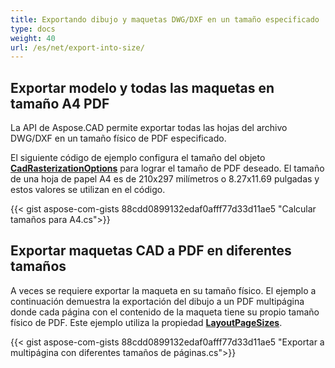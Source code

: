 ```yaml
---
title: Exportando dibujo y maquetas DWG/DXF en un tamaño especificado
type: docs
weight: 40
url: /es/net/export-into-size/
---
```


## **Exportar modelo y todas las maquetas en tamaño A4 PDF**

La API de Aspose.CAD permite exportar todas las hojas del archivo DWG/DXF en un tamaño físico de PDF especificado.

El siguiente código de ejemplo configura el tamaño del objeto [**CadRasterizationOptions**](https://reference.aspose.com/cad/net/aspose.cad.imageoptions/cadrasterizationoptions/) para lograr el tamaño de PDF deseado. 
El tamaño de una hoja de papel A4 es de 210x297 milímetros o 8.27x11.69 pulgadas y estos valores se utilizan en el código.

{{< gist aspose-com-gists 88cdd0899132edaf0afff77d33d11ae5 "Calcular tamaños para A4.cs">}}

## **Exportar maquetas CAD a PDF en diferentes tamaños**

A veces se requiere exportar la maqueta en su tamaño físico. El ejemplo a continuación demuestra la exportación del dibujo a un PDF multipágina donde cada página con el contenido de la maqueta
tiene su propio tamaño físico de PDF. Este ejemplo utiliza la propiedad [**LayoutPageSizes**](https://reference.aspose.com/cad/net/aspose.cad.imageoptions/vectorrasterizationoptions/layoutpagesizes/).

{{< gist aspose-com-gists 88cdd0899132edaf0afff77d33d11ae5 "Exportar a multipágina con diferentes tamaños de páginas.cs">}}
